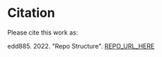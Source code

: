 # Citation

Please cite this work as:

edd885. 2022. "Repo Structure". [REPO_URL_HERE](https://github.com/edd885/)
